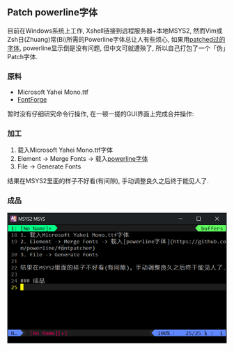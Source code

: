 ## Patch powerline字体

目前在Windows系统上工作, Xshell链接到远程服务器+本地MSYS2,
然而Vim或Zsh日(Zhuang)常(Bi)所需的Powerline字体总让人有些烦心,
如果用[patched过的字体](https://github.com/powerline/fonts),
powerline显示倒是没有问题, 但中文可就遭殃了,
所以自己打包了一个「伪」Patch字体.

### 原料

- Microsoft Yahei Mono.ttf
- [FontForge](fontforge.github.io)

暂时没有仔细研究命令行操作, 在一顿一搓的GUI界面上完成合并操作:

### 加工

1. 载入Microsoft Yahei Mono.ttf字体
2. Element -> Merge Fonts -> 载入[powerline字体](https://github.com/powerline/fontpatcher)
3. File -> Generate Fonts

结果在MSYS2里面的样子不好看(有间隙), 手动调整良久之后终于能见人了.

### 成品

<p align="center">
    <img src="img/msys2_vim_powerline_font_pack.png">
</p>
